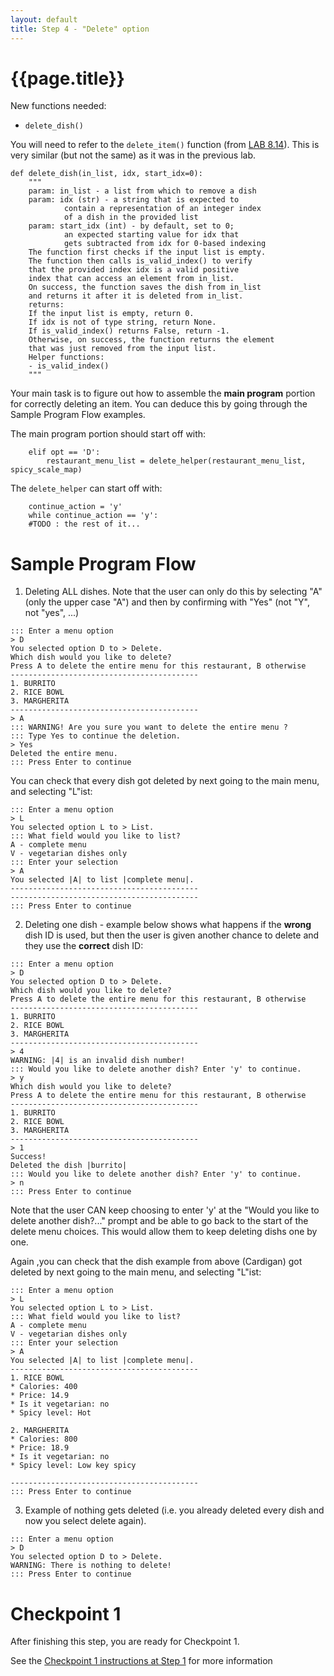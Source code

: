 ```yaml
---
layout: default
title: Step 4 - "Delete" option
---
```


# {{page.title}}


New functions needed:
* `delete_dish()`

You will need to refer to the `delete_item()` function (from [LAB 8.14](https://learn.zybooks.com/zybook/UCSBCMPSCW8Winter2023/chapter/8/section/14)).
This is very similar (but not the same) as it was in the previous lab.

```
def delete_dish(in_list, idx, start_idx=0):
    """
    param: in_list - a list from which to remove a dish
    param: idx (str) - a string that is expected to
            contain a representation of an integer index
            of a dish in the provided list
    param: start_idx (int) - by default, set to 0;
            an expected starting value for idx that
            gets subtracted from idx for 0-based indexing
    The function first checks if the input list is empty.
    The function then calls is_valid_index() to verify
    that the provided index idx is a valid positive
    index that can access an element from in_list.
    On success, the function saves the dish from in_list
    and returns it after it is deleted from in_list.
    returns:
    If the input list is empty, return 0.
    If idx is not of type string, return None.
    If is_valid_index() returns False, return -1.
    Otherwise, on success, the function returns the element
    that was just removed from the input list.
    Helper functions:
    - is_valid_index()
    """
```

Your main task is to figure out how to assemble the **main program** portion for correctly deleting an item. You can deduce this by going through the Sample Program Flow examples.

The main program portion should start off with:
```
    elif opt == 'D':
        restaurant_menu_list = delete_helper(restaurant_menu_list, spicy_scale_map)
```
The `delete_helper` can start off with: 
```
    continue_action = 'y'
    while continue_action == 'y':
    #TODO : the rest of it...
```

# Sample Program Flow

1. Deleting ALL dishes. Note that the user can only do this by selecting "A" (only the upper case "A") and then by confirming with "Yes" (not "Y", not "yes", ...)

```
::: Enter a menu option
> D
You selected option D to > Delete.
Which dish would you like to delete?
Press A to delete the entire menu for this restaurant, B otherwise 
------------------------------------------
1. BURRITO
2. RICE BOWL
3. MARGHERITA
------------------------------------------
> A
::: WARNING! Are you sure you want to delete the entire menu ?
::: Type Yes to continue the deletion.
> Yes
Deleted the entire menu.
::: Press Enter to continue
```

You can check that every dish got deleted by next going to the main menu, and selecting "L"ist:
```
::: Enter a menu option
> L
You selected option L to > List.
::: What field would you like to list?
A - complete menu
V - vegetarian dishes only
::: Enter your selection
> A
You selected |A| to list |complete menu|.
------------------------------------------
------------------------------------------
::: Press Enter to continue
```
2. Deleting one dish - example below shows what happens if the **wrong** dish ID is used, but then the user is given another chance to delete and they use the **correct** dish ID:

```
::: Enter a menu option
> D
You selected option D to > Delete.
Which dish would you like to delete?
Press A to delete the entire menu for this restaurant, B otherwise 
------------------------------------------
1. BURRITO
2. RICE BOWL
3. MARGHERITA
------------------------------------------
> 4
WARNING: |4| is an invalid dish number!
::: Would you like to delete another dish? Enter 'y' to continue.
> y
Which dish would you like to delete?
Press A to delete the entire menu for this restaurant, B otherwise 
------------------------------------------
1. BURRITO
2. RICE BOWL
3. MARGHERITA
------------------------------------------
> 1
Success!
Deleted the dish |burrito|
::: Would you like to delete another dish? Enter 'y' to continue.
> n
::: Press Enter to continue
```

Note that the user CAN keep choosing to enter 'y' at the "Would you like to delete another dish?..." prompt and be able to go back to the start of the delete menu choices. This would allow them to keep deleting dishs one by one.

Again ,you can check that the dish example from above (Cardigan) got deleted by next going to the main menu, and selecting "L"ist:
```
::: Enter a menu option
> L
You selected option L to > List.
::: What field would you like to list?
A - complete menu
V - vegetarian dishes only
::: Enter your selection
> A
You selected |A| to list |complete menu|.
------------------------------------------
1. RICE BOWL
* Calories: 400
* Price: 14.9
* Is it vegetarian: no
* Spicy level: Hot

2. MARGHERITA
* Calories: 800
* Price: 18.9
* Is it vegetarian: no
* Spicy level: Low key spicy

------------------------------------------
::: Press Enter to continue
```

3. Example of nothing gets deleted (i.e. you already deleted every dish and now you select delete again).
```
::: Enter a menu option
> D
You selected option D to > Delete.
WARNING: There is nothing to delete!
::: Press Enter to continue
```

# Checkpoint 1

After finishing this step, you are ready for Checkpoint 1.

See the [Checkpoint 1 instructions at Step 1](/w23-project/step01#checkpoint1) for more information